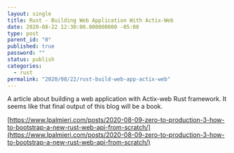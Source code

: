 ```yaml
---
layout: single
title: Rust - Building Web Application With Actix-Web
date: 2020-08-22 12:30:00.000000000 -05:00
type: post
parent_id: "0"
published: true
password: ""
status: publish
categories:
  - rust
permalink: "2020/08/22/rust-build-web-app-actix-web"
---
```


A article about building a web application with Actix-web Rust framework.
It seems like that final output of this blog will be a book.

[https://www.lpalmieri.com/posts/2020-08-09-zero-to-production-3-how-to-bootstrap-a-new-rust-web-api-from-scratch/](https://www.lpalmieri.com/posts/2020-08-09-zero-to-production-3-how-to-bootstrap-a-new-rust-web-api-from-scratch/)
